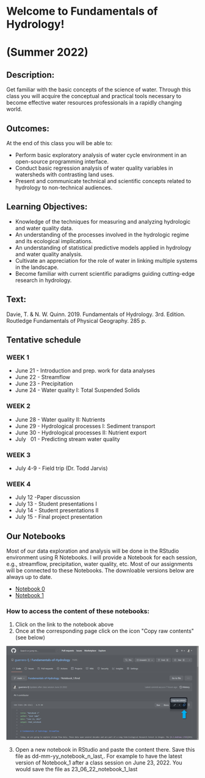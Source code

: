 # Welcome to Fundamentals of Hydrology! 
# (Summer 2022)

## Description:

Get familiar with the basic concepts of the science of water. Through this class you will acquire the conceptual and practical tools necessary to become effective water resources professionals in a rapidly changing world.

## Outcomes:

At the end of this class you will be able to:

* Perform basic exploratory analysis of water cycle environment in an open-source programming interface.
* Conduct basic regression analysis of water quality variables in watersheds with contrasting land uses.
* Present and communicate technical and scientific concepts related to hydrology to non-technical audiences.

## Learning Objectives:

* Knowledge of the techniques for measuring and analyzing hydrologic and water quality data.
* An understanding of the processes involved in the hydrologic regime and its ecological implications.
* An understanding of statistical predictive models applied in hydrology and water quality analysis.
* Cultivate an appreciation for the role of water in linking multiple systems in the landscape.
* Become familiar with current scientific paradigms guiding cutting-edge research in hydrology.

## Text:

Davie, T. & N. W. Quinn. 2019. Fundamentals of Hydrology. 3rd. Edition. Routledge Fundamentals of Physical Geography. 285 p.

## Tentative schedule

### WEEK 1
* June 21 - Introduction and prep. work for data analyses
* June 22 - Streamflow
* June 23 - Precipitation
* June 24 - Water quality I: Total Suspended Solids
### WEEK 2
* June 28 - Water quality II: Nutrients
* June 29 - Hydrological processes I: Sediment transport
* June 30 - Hydrological processes II: Nutrient export
* July   01 - Predicting stream water quality
### WEEK 3
* July 4-9 - Field trip (Dr. Todd Jarvis)
### WEEK 4
* July 12 -Paper discussion
* July 13 - Student presentations I
* July 14 - Student presentations II
* July 15 - Final project presentation

## Our Notebooks

Most of our data exploration and analysis will be done in the RStudio environment using R Notebooks. I will provide a Notebook for each session, e.g., streamflow, precipitation, water quality, etc. Most of our assignments will be connected to these Notebooks. The downloable versions below are always up to date. 

* [Notebook 0](https://github.com/guerrero-fj/Fundamentals-of-Hydrology/blob/main/Notebook_0.Rmd)
* [Notebook 1](https://github.com/guerrero-fj/Fundamentals-of-Hydrology/blob/main/Notebook_1.Rmd)

### How to access the content of these notebooks:
1. Click on the link to the notebook above
2. Once at the corresponding page click on the icon "Copy raw contents" (see below)

![a screenshot of a code file](https://raw.githubusercontent.com/guerrero-fj/Fundamentals-of-Hydrology/main/assets/images/copy_raw_contents.jpg)

3. Open a new notebook in RStudio and paste the content there. Save this file as dd-mm-yy_notebook_n_last,. For example to have the latest version of Notebook_1 after a class session on June 23, 2022. You would save the file as 23_06_22_notebook_1_last
